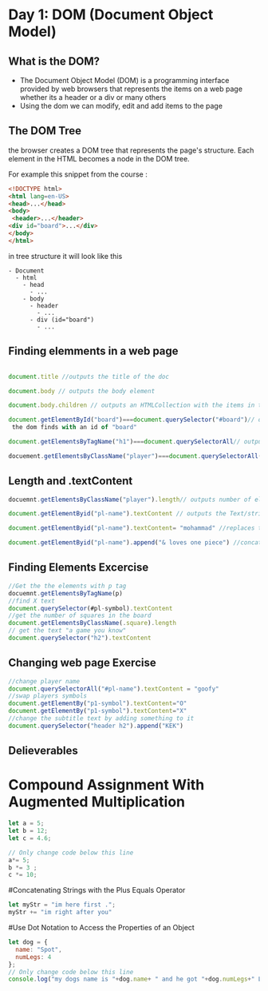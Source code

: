 # Day 1: DOM (Document Object Model)

## What is the DOM?

- The Document Object Model (DOM) is a programming interface provided by web browsers that represents the items on a web page whether its a header or a div or many others
- Using the dom we can modify, edit and add items to the page

## The DOM Tree

the browser creates a DOM tree that represents the page's structure. Each element in the HTML becomes a node in the DOM tree.

For example this snippet from the course :

```html
<!DOCTYPE html>
<html lang=en-US>
<head>...</head>
<body>
 <header>...</header>
<div id="board">...</div>
</body>
</html>
```
in tree structure it will look like this 
```
- Document
  - html
    - head
      - ...
    - body
      - header
        - ...
      - div (id="board")
        - ...
```
## Finding elemments in a web page
```javascript

document.title //outputs the title of the doc

document.body // outputs the body element

document.body.children // outputs an HTMLCollection with the items in the page

document.getElementById("board")===document.querySelector("#board")// outputs the first element that
 the dom finds with an id of "board"

document.getElementsByTagName("h1")===document.querySelectorAll// outputs all the items with h1 tag

docuement.getElementsByClassName("player")===document.querySelectorAll(".player") // outputs all items with the class of player

```
## Length and .textContent
```javascript
docuemnt.getElementsByClassName("player").length// outputs number of elemnts which have player class

document.getElementByid("pl-name").textContent // outputs the Text/string of the elemen that have an id of "pl-name"

document.getElementByid("pl-name").textContent= "mohammad" //replaces the text in pl-name element to mohammad

document.getElementByid("pl-name").append("& loves one piece") //concats or adds the statment to the text "mohammad"
```
## Finding Elements Excercise
```javascript
//Get the the elements with p tag
docuemnt.getElementsByTagName(p)
//find X text
document.querySelector(#pl-symbol).textContent
//get the number of squares in the board
document.getElementsByClassName(.square).length
// get the text "a game you know"
document.querySelector("h2").textContent
```
## Changing web page Exercise
```javascript
//change player name
document.querySelectorAll("#pl-name").textContent = "goofy"
//swap players symbols
document.getElementBy("p1-symbol").textContent="O"
document.getElementBy("p1-symbol").textContent="X"
//change the subtitle text by adding something to it
document.querySelector("header h2").append("KEK")
```
## Delieverables 
# Compound Assignment With Augmented Multiplication
```javascript
let a = 5;
let b = 12;
let c = 4.6;

// Only change code below this line
a*= 5;
b *= 3 ;
c *= 10;
```
#Concatenating Strings with the Plus Equals Operator
```javascript
let myStr = "im here first .";
myStr += "im right after you"
```
#Use Dot Notation to Access the Properties of an Object
```javascript
let dog = {
  name: "Spot",
  numLegs: 4
};
// Only change code below this line
console.log("my dogs name is "+dog.name+ " and he got "+dog.numLegs+" Legs whao! almost like every other dog")
```
